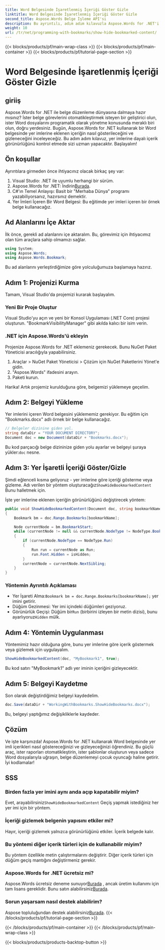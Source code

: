 ```yaml
---
title: Word Belgesinde İşaretlenmiş İçeriği Göster Gizle
linktitle: Word Belgesinde İşaretlenmiş İçeriği Göster Gizle
second_title: Aspose.Words Belge İşleme API'si
description: Bu ayrıntılı, adım adım kılavuzla Aspose.Words for .NET'i kullanarak Word belgelerinde yer imlerine eklenen içeriğin nasıl gösterileceğini ve gizleneceğini öğrenin.
weight: 10
url: /tr/net/programming-with-bookmarks/show-hide-bookmarked-content/
---
```


{{< blocks/products/pf/main-wrap-class >}}
{{< blocks/products/pf/main-container >}}
{{< blocks/products/pf/tutorial-page-section >}}

# Word Belgesinde İşaretlenmiş İçeriği Göster Gizle

## giriiş

Aspose.Words for .NET ile belge düzenleme dünyasına dalmaya hazır mısınız? İster belge görevlerini otomatikleştirmek isteyen bir geliştirici olun, ister Word dosyalarını programatik olarak yönetme konusunda meraklı biri olun, doğru yerdesiniz. Bugün, Aspose.Words for .NET kullanarak bir Word belgesinde yer imlerine eklenen içeriğin nasıl gösterileceğini ve gizleneceğini inceleyeceğiz. Bu adım adım kılavuz, yer imlerine dayalı içerik görünürlüğünü kontrol etmede sizi uzman yapacaktır. Başlayalım!

## Ön koşullar

Ayrıntılara girmeden önce ihtiyacınız olacak birkaç şey var:

1. Visual Studio: .NET ile uyumlu herhangi bir sürüm.
2.  Aspose.Words for .NET: İndirin[Burada](https://releases.aspose.com/words/net/).
3. C#'ın Temel Anlayışı: Basit bir "Merhaba Dünya" programı yazabiliyorsanız, hazırsınız demektir.
4. Yer İmleri İçeren Bir Word Belgesi: Bu eğitimde yer imleri içeren bir örnek belge kullanacağız.

## Ad Alanlarını İçe Aktar

İlk önce, gerekli ad alanlarını içe aktaralım. Bu, görevimiz için ihtiyacımız olan tüm araçlara sahip olmamızı sağlar.

```csharp
using System;
using Aspose.Words;
using Aspose.Words.Bookmark;
```

Bu ad alanlarını yerleştirdiğimize göre yolculuğumuza başlamaya hazırız.

## Adım 1: Projenizi Kurma

Tamam, Visual Studio'da projemizi kurarak başlayalım.

### Yeni Bir Proje Oluştur

Visual Studio'yu açın ve yeni bir Konsol Uygulaması (.NET Core) projesi oluşturun. "BookmarkVisibilityManager" gibi akılda kalıcı bir isim verin.

### .NET için Aspose.Words'ü ekleyin

Projenize Aspose.Words for .NET eklemeniz gerekecek. Bunu NuGet Paket Yöneticisi aracılığıyla yapabilirsiniz.

1. Araçlar > NuGet Paket Yöneticisi > Çözüm için NuGet Paketlerini Yönet'e gidin.
2. "Aspose.Words" ifadesini arayın.
3. Paketi kurun.

Harika! Artık projemiz kurulduğuna göre, belgemizi yüklemeye geçelim.

## Adım 2: Belgeyi Yükleme

Yer imlerini içeren Word belgesini yüklememiz gerekiyor. Bu eğitim için "Bookmarks.docx" adlı örnek bir belge kullanacağız.

```csharp
// Belgeler dizinine giden yol.
string dataDir = "YOUR DOCUMENT DIRECTORY";
Document doc = new Document(dataDir + "Bookmarks.docx");
```

 Bu kod parçacığı belge dizininize giden yolu ayarlar ve belgeyi şuraya yükler:`doc` nesne.

## Adım 3: Yer İşaretli İçeriği Göster/Gizle

Şimdi eğlenceli kısma geliyoruz - yer imlerine göre içeriği gösterme veya gizleme. Adı verilen bir yöntem oluşturacağız`ShowHideBookmarkedContent` Bunu halletmek için.

İşte yer imlerine eklenen içeriğin görünürlüğünü değiştirecek yöntem:

```csharp
public void ShowHideBookmarkedContent(Document doc, string bookmarkName, bool isHidden)
{
    Bookmark bm = doc.Range.Bookmarks[bookmarkName];

    Node currentNode = bm.BookmarkStart;
    while (currentNode != null && currentNode.NodeType != NodeType.BookmarkEnd)
    {
        if (currentNode.NodeType == NodeType.Run)
        {
            Run run = currentNode as Run;
            run.Font.Hidden = isHidden;
        }
        currentNode = currentNode.NextSibling;
    }
}
```

### Yöntemin Ayrıntılı Açıklaması

-  Yer İşareti Alma:`Bookmark bm = doc.Range.Bookmarks[bookmarkName];` yer imini getirir.
- Düğüm Gezinmesi: Yer imi içindeki düğümleri geziyoruz.
-  Görünürlük Geçişi: Düğüm bir`Run` (birbirini izleyen bir metin dizisi), bunu ayarlıyoruz`Hidden` mülk.

## Adım 4: Yöntemin Uygulanması

Yöntemimiz hazır olduğuna göre, bunu yer imlerine göre içerik göstermek veya gizlemek için uygulayalım.

```csharp
ShowHideBookmarkedContent(doc, "MyBookmark1", true);
```

Bu kod satırı "MyBookmark1" adlı yer iminin içeriğini gizleyecektir.

## Adım 5: Belgeyi Kaydetme

Son olarak değiştirdiğimiz belgeyi kaydedelim.

```csharp
doc.Save(dataDir + "WorkingWithBookmarks.ShowHideBookmarks.docx");
```

Bu, belgeyi yaptığımız değişikliklerle kaydeder.

## Çözüm

Ve işte karşınızda! Aspose.Words for .NET kullanarak Word belgesinde yer imli içerikleri nasıl göstereceğinizi ve gizleyeceğinizi öğrendiniz. Bu güçlü araç, ister raporları otomatikleştirin, ister şablonlar oluşturun veya sadece Word dosyalarıyla uğraşın, belge düzenlemeyi çocuk oyuncağı haline getirir. İyi kodlamalar!

## SSS

### Birden fazla yer imini aynı anda açıp kapatabilir miyim?
 Evet, arayabilirsiniz`ShowHideBookmarkedContent` Geçiş yapmak istediğiniz her yer imi için bir yöntem.

### İçeriği gizlemek belgenin yapısını etkiler mi?
Hayır, içeriği gizlemek yalnızca görünürlüğünü etkiler. İçerik belgede kalır.

### Bu yöntemi diğer içerik türleri için de kullanabilir miyim?
Bu yöntem özellikle metin çalıştırmalarını değiştirir. Diğer içerik türleri için düğüm geçiş mantığını değiştirmeniz gerekir.

### Aspose.Words for .NET ücretsiz mi?
 Aspose.Words ücretsiz deneme sunuyor[Burada](https://releases.aspose.com/) , ancak üretim kullanımı için tam lisans gereklidir. Bunu satın alabilirsiniz[Burada](https://purchase.aspose.com/buy).

### Sorun yaşarsam nasıl destek alabilirim?
 Aspose topluluğundan destek alabilirsiniz[Burada](https://forum.aspose.com/c/words/8).
{{< /blocks/products/pf/tutorial-page-section >}}

{{< /blocks/products/pf/main-container >}}
{{< /blocks/products/pf/main-wrap-class >}}

{{< blocks/products/products-backtop-button >}}
